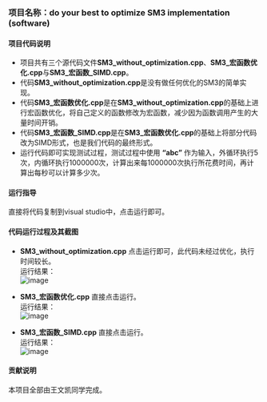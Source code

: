 ### 项目名称：do your best to optimize SM3 implementation (software)
#### 项目代码说明
* 项目共有三个源代码文件**SM3_without_optimization.cpp**、**SM3_宏函数优化.cpp**与**SM3_宏函数_SIMD.cpp**。
* 代码**SM3_without_optimization.cpp**是没有做任何优化的SM3的简单实现。
* 代码**SM3_宏函数优化.cpp**是在**SM3_without_optimization.cpp**的基础上进行宏函数优化，将自己定义的函数修改为宏函数，减少因为函数调用产生的大量时间开销。
* 代码**SM3_宏函数_SIMD.cpp**是在**SM3_宏函数优化.cpp**的基础上将部分代码改为SIMD形式，也是我们代码的最终形式。
* 运行代码即可实现测试过程，测试过程中使用 **“abc”** 作为输入，外循环执行5次，内循环执行1000000次，计算出来每1000000次执行所花费时间，再计算出每秒可以计算多少次。

#### 运行指导
直接将代码复制到visual studio中，点击运行即可。
#### 代码运行过程及其截图
* **SM3_without_optimization.cpp**
点击运行即可，此代码未经过优化，执行时间较长。<br>
运行结果：<br>
![image](https://user-images.githubusercontent.com/105151081/181038427-f583301d-fa2a-4a17-80ee-6963c786a97e.png)

* **SM3_宏函数优化.cpp**
直接点击运行。<br>
运行结果：<br>
![image](https://user-images.githubusercontent.com/105151081/181040503-9ca6299c-d080-4ffb-8062-3e84b3bbb39f.png)

* **SM3_宏函数_SIMD.cpp**
直接点击运行。<br>
运行结果：<br>
![image](https://user-images.githubusercontent.com/105151081/181041164-97368bc5-a2ef-4f9f-bc5b-5c857e01ebe6.png)

#### 贡献说明
本项目全部由王文凯同学完成。
